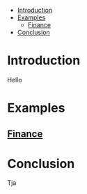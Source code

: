 - [Introduction](#introduction)
- [Examples](#examples)
  - [Finance](Examples/finance.md)
- [Conclusion](#conclusion)

# Introduction
Hello

# Examples
## [Finance](Examples/finance.md)

# Conclusion
Tja
